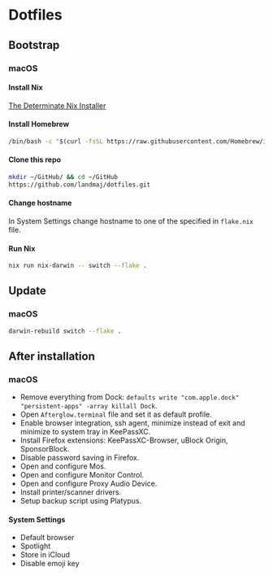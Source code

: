 # Dotfiles

## Bootstrap

### macOS

#### Install Nix

[The Determinate Nix Installer](https://determinate.systems/oss/)

#### Install Homebrew

```sh
/bin/bash -c "$(curl -fsSL https://raw.githubusercontent.com/Homebrew/install/HEAD/install.sh)"
```

#### Clone this repo

```sh
mkdir ~/GitHub/ && cd ~/GitHub
https://github.com/landmaj/dotfiles.git
```

#### Change hostname

In System Settings change hostname to one of the specified in
`flake.nix` file.

#### Run Nix

```sh
nix run nix-darwin -- switch --flake .
```

## Update

### macOS

```sh
darwin-rebuild switch --flake .
```

## After installation

### macOS

- Remove everything from Dock: `defaults write "com.apple.dock" "persistent-apps" -array
killall Dock`.
- Open `Afterglow.terminal` file and set it as default profile.
- Enable browser integration, ssh agent, minimize instead of exit and minimize
  to system tray in KeePassXC.
- Install Firefox extensions: KeePassXC-Browser, uBlock Origin, SponsorBlock.
- Disable password saving in Firefox.
- Open and configure Mos.
- Open and configure Monitor Control.
- Open and configure Proxy Audio Device.
- Install printer/scanner drivers.
- Setup backup script using Platypus.

#### System Settings

- Default browser
- Spotlight
- Store in iCloud
- Disable emoji key
